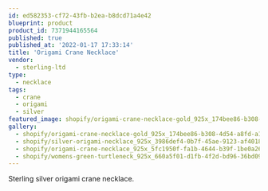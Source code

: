 ```yaml
---
id: ed582353-cf72-43fb-b2ea-b8dcd71a4e42
blueprint: product
product_id: 7371944165564
published: true
published_at: '2022-01-17 17:33:14'
title: 'Origami Crane Necklace'
vendor:
  - sterling-ltd
type:
  - necklace
tags:
  - crane
  - origami
  - silver
featured_image: shopify/origami-crane-necklace-gold_925x_174bee86-b308-4d54-a8fd-a1df5f6c2ceb.jpg
gallery:
  - shopify/origami-crane-necklace-gold_925x_174bee86-b308-4d54-a8fd-a1df5f6c2ceb.jpg
  - shopify/silver-origami-necklace_925x_3986def4-0b7f-45ae-9123-af401826da1d.jpg
  - shopify/origami-crane-necklace_925x_5fc1950f-fa1b-4644-b39f-1be0a26355eb.jpg
  - shopify/womens-green-turtleneck_925x_660a5f01-d1fb-4f2d-bd96-36bd09745d35.jpg
---
```

<p>Sterling silver origami crane necklace.</p>